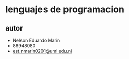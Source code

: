 # lenguajes de programacion

## autor

- Nelson Eduardo Marin
- 86948080
- est.nmarin0201@uml.edu.ni
